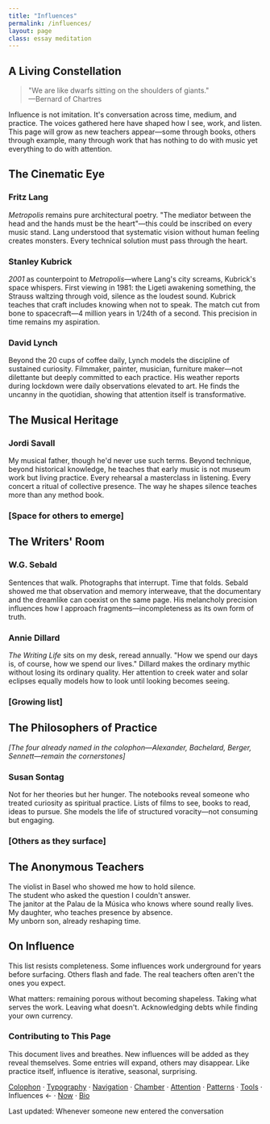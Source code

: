 ```yaml
---
title: "Influences"
permalink: /influences/
layout: page
class: essay meditation
---
```


## A Living Constellation

<blockquote class="poetic">
"We are like dwarfs sitting on the shoulders of giants."<br>
—<span class="small-caps">Bernard of Chartres</span>
</blockquote>

<p class="drop-cap">Influence is not imitation. It's conversation across time, medium, and practice. The voices gathered here have shaped how I see, work, and listen. This page will grow as new teachers appear—some through books, others through example, many through work that has nothing to do with music yet everything to do with attention.</p>

<div class="ornament philosophical"></div>

## The Cinematic Eye

### Fritz Lang
*Metropolis* remains pure architectural poetry. "The mediator between the head and the hands must be the heart"—this could be inscribed on every music stand. Lang understood that systematic vision without human feeling creates monsters. Every technical solution must pass through the heart.

### Stanley Kubrick  
*2001* as counterpoint to *Metropolis*—where Lang's city screams, Kubrick's space whispers. First viewing in <span class="oldstyle">1981</span>: the Ligeti awakening something, the Strauss waltzing through void, silence as the loudest sound. Kubrick teaches that craft includes knowing when not to speak. The match cut from bone to spacecraft—<span class="oldstyle">4</span> million years in <span class="oldstyle">1/24</span>th of a second. This precision in time remains my aspiration.

### David Lynch
Beyond the <span class="oldstyle">20</span> cups of coffee daily, Lynch models the discipline of sustained curiosity. Filmmaker, painter, musician, furniture maker—not dilettante but deeply committed to each practice. His weather reports during lockdown were daily observations elevated to art. He finds the uncanny in the quotidian, showing that attention itself is transformative.

<div class="ornament musical"></div>

## The Musical Heritage

### Jordi Savall
My musical father, though he'd never use such terms. Beyond technique, beyond historical knowledge, he teaches that early music is not museum work but living practice. Every rehearsal a masterclass in listening. Every concert a ritual of collective presence. The way he shapes silence teaches more than any method book.

### [Space for others to emerge]

<div class="ornament personal"></div>

## The Writers' Room

### W.G. Sebald
Sentences that walk. Photographs that interrupt. Time that folds. Sebald showed me that observation and memory interweave, that the documentary and the dreamlike can coexist on the same page. His melancholy precision influences how I approach fragments—incompleteness as its own form of truth.

### Annie Dillard
*The Writing Life* sits on my desk, reread annually. "How we spend our days is, of course, how we spend our lives." Dillard makes the ordinary mythic without losing its ordinary quality. Her attention to creek water and solar eclipses equally models how to look until looking becomes seeing.

### [Growing list]

<div class="ornament thought"></div>

## The Philosophers of Practice

*[The four already named in the colophon—Alexander, Bachelard, Berger, Sennett—remain the cornerstones]*

### Susan Sontag
Not for her theories but her hunger. The notebooks reveal someone who treated curiosity as spiritual practice. Lists of films to see, books to read, ideas to pursue. She models the life of structured voracity—not consuming but engaging.

### [Others as they surface]

<div class="ornament section"></div>

## The Anonymous Teachers

The violist in Basel who showed me how to hold silence.  
The student who asked the question I couldn't answer.  
The janitor at the Palau de la Música who knows where sound really lives.  
My daughter, who teaches presence by absence.  
My unborn son, already reshaping time.

<div class="ornament philosophical"></div>

## On Influence

This list resists completeness. Some influences work underground for years before surfacing. Others flash and fade. The real teachers often aren't the ones you expect.

What matters: remaining porous without becoming shapeless. Taking what serves the work. Leaving what doesn't. Acknowledging debts while finding your own currency.

### Contributing to This Page

This document lives and breathes. New influences will be added as they reveal themselves. Some entries will expand, others may disappear. Like practice itself, influence is iterative, seasonal, surprising.

<nav class="about-enfilade">
  <a href="/colophon/">Colophon</a>
  <span class="separator">·</span>
  <a href="/typography/">Typography</a>
  <span class="separator">·</span>
  <a href="/navigation-philosophy/">Navigation</a>
  <span class="separator">·</span>
  <a href="/chamber/">Chamber</a>
  <span class="separator">·</span>
  <a href="/attention/">Attention</a>
  <span class="separator">·</span>
  <a href="/patterns/">Patterns</a>
  <span class="separator">·</span>
  <a href="/tools/">Tools</a>
  <span class="separator">·</span>
  <span class="current">Influences <span class="arrow">←</span></span>
  <span class="separator">·</span>
  <a href="/now/">Now</a>
  <span class="separator">·</span>
  <a href="/bio/">Bio</a>
</nav>

<div class="ornament personal"></div>

<p class="whisper">Last updated: Whenever someone new entered the conversation</p>